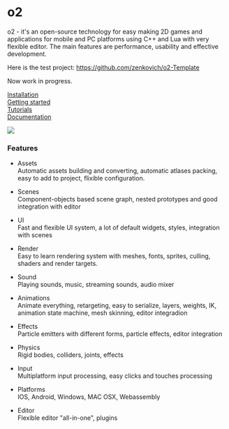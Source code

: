 # o2

o2 - it's an open-source technology for easy making 2D games and applications for mobile and PC platforms using C++ and Lua with very flexible editor. The main features are performance, usability and effective development.

Here is the test project: https://github.com/zenkovich/o2-Template

Now work in progress.

[Installation](https://github.com/zenkovich/o2/wiki/Installation)  
[Getting started](https://github.com/zenkovich/o2/wiki/Beginning)  
[Tutorials](https://github.com/zenkovich/o2/wiki/Tutorials)  
[Documentation](https://github.com/zenkovich/o2/wiki)  

![](https://github.com/zenkovich/o2/blob/master/editor.png)

### Features
- Assets  
Automatic assets building and converting, automatic atlases packing, easy to add to project, flixible configuration.

- Scenes  
Component-objects based scene graph, nested prototypes and good integration with editor

- UI  
Fast and flexible UI system, a lot of default widgets, styles, integration with scenes

- Render  
Easy to learn rendering system with meshes, fonts, sprites, culling, shaders and render targets.

- Sound  
Playing sounds, music, streaming sounds, audio mixer

- Animations  
Animate everything, retargeting, easy to serialize, layers, weights, IK, animation state machine, mesh skinning, editor integradion

- Effects  
Particle emitters with different forms, particle effects, editor integration

- Physics  
Rigid bodies, colliders, joints, effects

- Input  
Multiplatform input processing, easy clicks and touches processing

- Platforms  
IOS, Android, Windows, MAC OSX, Webassembly

- Editor  
Flexible editor "all-in-one", plugins
